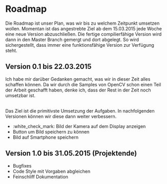 # Roadmap
<p>Die Roadmap ist unser Plan, was wir bis zu welchem Zeitpunkt umsetzen wollen. Momentan ist das angestrebte Ziel ab dem 15.03.2015 jede Woche eine neue Version abzuschließen. Die fertige compilierfähige Version wird dann in den Master Branch gemergt und dort abgelegt. So wird sichergestellt, dass immer eine funktionsfähige Version zur Verfügung steht.</p>

## Version 0.1 bis 22.03.2015

<p>
Ich habe mir darüber Gedanken gemacht, was wir in dieser Zeit alles schaffen können. Da wir durch die Samples von OpenCV schon einen Teil der Arbeit geschafft haben, denke ich, dass der Rest in der Zeit noch umsetzbar ist.<br><br>

Das Ziel ist die primitivste Umsetzung der Aufgaben. In nachfolgenden Versionen können wir diese dann weiter verbessern.<br>
  <ul>
    <li> :white_check_mark: Bild der Kamera auf dem Display anzeigen</li>
    <li>Button um Bild speichern zu können</li>
    <li>Bild auf Smartphone speichern</li>
  </ul>
</p>

## Version 1.0 bis 31.05.2015 (Projektende)

<p>
  <ul>
    <li>Bugfixes</li>
    <li>Code Style mit Vorgaben abgleichen</li>
    <li>Feinschliff Dokumentation</li>
  </ul>
</p>
